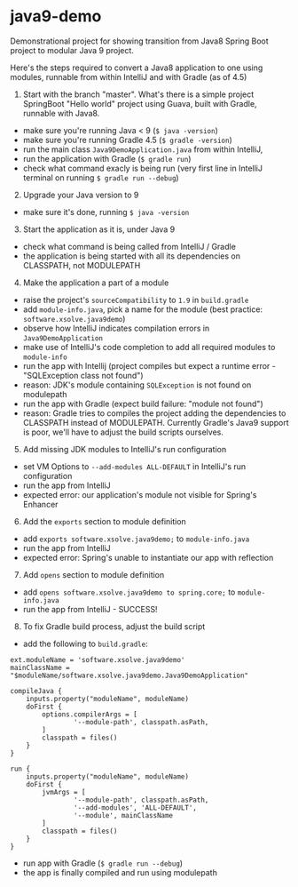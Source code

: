 # java9-demo
Demonstrational project for showing transition from Java8 Spring Boot project to modular Java 9 project.

Here's the steps required to convert a Java8 application to one using modules, runnable from within IntelliJ and with Gradle (as of 4.5)

1. Start with the branch "master". 
What's there is a simple project SpringBoot "Hello world" project using Guava, built with Gradle, runnable with Java8.
- make sure you're running Java < 9 (`$ java -version`)
- make sure you're running Gradle 4.5 (`$ gradle -version`)
- run the main class `Java9DemoApplication.java` from within IntelliJ,
- run the application with Gradle (`$ gradle run`)
- check what command exacly is being run (very first line in IntelliJ terminal on running `$ gradle run --debug`)
	 
2. Upgrade your Java version to 9
 - make sure it's done, running `$ java -version`

3. Start the application as it is, under Java 9
  - check what command is being called from IntelliJ / Gradle
  - the application is being started with all its dependencies on CLASSPATH, not MODULEPATH
  
4. Make the application a part of a module
  - raise the project's `sourceCompatibility` to `1.9` in `build.gradle`
  - add `module-info.java`, pick a name for the module (best practice: `software.xsolve.java9demo`)
  - observe how IntelliJ indicates compilation errors in `Java9DemoApplication`
  - make use of IntelliJ's code completion to add all required modules to `module-info`
  - run the app with Intellij (project compiles but expect a runtime error - "SQLException class not found")
  - reason: JDK's module containing `SQLException` is not found on modulepath
  - run the app with Gradle (expect build failure: "module not found")
  - reason: Gradle tries to compiles the project adding the dependencies to CLASSPATH instead of MODULEPATH. Currently Gradle's Java9 support is poor, we'll have to adjust the build scripts ourselves.

5. Add missing JDK modules to IntelliJ's run configuration
  - set VM Options to `--add-modules ALL-DEFAULT` in IntelliJ's run configuration
  - run the app from IntelliJ
  - expected error: our application's module not visible for Spring's Enhancer
  
6. Add the `exports` section to module definition
  - add `exports software.xsolve.java9demo;` to `module-info.java`
  - run the app from IntelliJ
  - expected error: Spring's unable to instantiate our app with reflection

7. Add `opens` section to module definition
  - add `opens software.xsolve.java9demo to spring.core;` to `module-info.java`
  - run the app from IntelliJ - SUCCESS!
  
8. To fix Gradle build process, adjust the build script
 - add the following to `build.gradle`:

```
ext.moduleName = 'software.xsolve.java9demo'
mainClassName = "$moduleName/software.xsolve.java9demo.Java9DemoApplication"

compileJava {
	inputs.property("moduleName", moduleName)
	doFirst {
		options.compilerArgs = [
				'--module-path', classpath.asPath,
		]
		classpath = files()
	}
}

run {
	inputs.property("moduleName", moduleName)
	doFirst {
		jvmArgs = [
				'--module-path', classpath.asPath,
				'--add-modules', 'ALL-DEFAULT',
				'--module', mainClassName
		]
		classpath = files()
	}
}
```
 - run app with Gradle (`$ gradle run --debug`)
 - the app is finally compiled and run using modulepath
 
 
